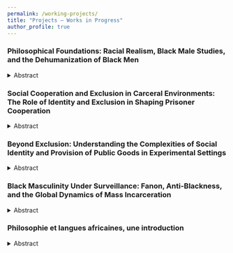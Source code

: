 ```yaml
---
permalink: /working-projects/
title: "Projects – Works in Progress"
author_profile: true
---
```



### Philosophical Foundations: Racial Realism, Black Male Studies, and the Dehumanization of Black Men

<details>
<summary>Abstract</summary>

This chapter examines the philosophical foundations of Black Male Studies, as developed by Tommy Curry, and its relevance to understanding the dehumanization and marginalization of Black men, particularly within carceral settings. Curry’s work emphasizes the unique vulnerabilities faced by Black men due to their historical and social exclusion from dominant gender and race theories. Critiquing mainstream feminist and racial frameworks, Curry highlights the brutal realities Black men endure, including systemic violence, poverty, sexual exploitation, and exclusion from socio-political structures. Building on racial realism, particularly as articulated by Derrick Bell, the chapter explores how Black men have been historically constructed as threats—physically, economically, and sexually—resulting in their heightened dehumanization in prison systems. Curry’s analysis of the sexualized fear and desire surrounding the Black male body, including the construction of the Black Male Rapist trope, offers a critical lens to understand the homoeroticization of Black male flesh and its violent consequences, such as assault and death.  

Frantz Fanon’s foundational concepts, including the phobogenic object and the psychological effects of colonization, complement Curry’s work by exploring how colonial frameworks perpetuate the fear and alienation of Black male bodies. These insights illuminate the intersection of racialized masculinity, systemic oppression, and the carceral environment, where Black men’s identities are shaped by simultaneous fear and desire.  

Norman Ajari’s contributions further enrich the chapter’s analysis by addressing the existential dimensions of Black male suffering. Ajari’s exploration of the “racial unconscious” within Western philosophy situates Black men in an existential liminality between life and death, highlighting how dehumanization transcends physical violence to affect their very being. His reflections on Black radical pessimism, particularly as developed in Noirceur (2022), reveal how the carceral system perpetuates historical anti-Blackness, reinforcing the conditions that render Black men perpetual outsiders.  

Together, the works of Curry, Fanon, and Ajari provide a comprehensive philosophical framework for understanding the structural, psychological, and existential dimensions of Black male dehumanization. This chapter situates these critical perspectives within carceral systems, offering a nuanced analysis of the profound challenges faced by Black male prisoners under systemic oppression. 

</details>

### Social Cooperation and Exclusion in Carceral Environments: The Role of Identity and Exclusion in Shaping Prisoner Cooperation

<details>
<summary>Abstract</summary>

This research project explores the dynamics of social exclusion and social identity within carceral settings, building on preliminary findings from my Master’s thesis. Those findings demonstrated that social exclusion tends to reduce cooperative behaviors in public goods games but that this effect can be mitigated by strong group identification and an internal locus of control. The project seeks to examine how these psychological mechanisms influence cooperative behaviors in prisons, an environment where cooperation is crucial but often difficult to sustain.

This study is situated within a broader theoretical framework drawing on key contributions from Michel Foucault, Erving Goffman, and Didier Fassin. Foucault’s Discipline and Punish conceptualizes the prison as a mechanism of social control, reflecting and reproducing broader societal power dynamics through disciplinary logics and surveillance. Goffman’s concept of the “total institution” emphasizes the psychological impact of rigid, authoritarian spaces where inmates are stripped of their identities and reduced to their institutional roles. Didier Fassin offers a complementary perspective, grounding his analysis in the subjective and emotional experiences of prisoners. His ethnographic work highlights the complex interplay of human suffering, social interactions, and the porous boundaries between carceral institutions and the outside world. Together, these frameworks inform the study’s approach to understanding how prisons operate as social microcosms that simultaneously isolate and regulate individuals.

The aim is to deepen our understanding of these processes to propose potentially innovative interventions that promote cooperation and reduce antisocial behaviors, ultimately contributing to the reintegration of inmates and the reduction of recidivism. Complementary research avenues include examining the impact of group dynamics and social identity management on prosocial behaviors within prisons, as well as the effects of social inclusion on inmate rehabilitation.

By integrating insights from social psychology, sociology, economics, and philosophy, this project contributes both theoretically and practically to the understanding of reintegration challenges in the French penitentiary system. Through its focus on the intersection of psychological and social mechanisms, it aspires to offer actionable recommendations for fostering cooperation and improving outcomes for incarcerated individuals.

</details>

### Beyond Exclusion: Understanding the Complexities of Social Identity and Provision of Public Goods in Experimental Settings

<details>
<summary>Abstract</summary>

This research explores the impact of social exclusion and social identity on cooperation through a three-stage experimental design. In the early stages, participants established their group identity on the basis of their preferences for abstract paintings. The first experimental stage involved symmetrical and asymmetrical one- shot prisoner’s dilemma (PD) games, revealing that cooperation rates were higher in the asymmetrical PD, despite the unchanged Nash equilibrium favoring defection. The concept of the “veil of ignorance” could explain this increased cooperation, by promoting empathy between participants. The second experimental stage, a public goods game, showed that prior social exclusion led to lower contributions, but that strong group identification and internal locus of control mitigated this effect, leading to some increased contributions from the socially excluded individuals. These results highlight the complexity of social exclusion and the important roles of social identity and individual characteristics in cooperative behavior. They pave the way for future field experiments, which should investigate the interaction between these factors to inform policies promoting social cohesion and prosocial behavior.

</details>

### Black Masculinity Under Surveillance: Fanon, Anti-Blackness, and the Global Dynamics of Mass Incarceration

<details>
<summary>Abstract</summary>

This paper examines mass incarceration’s disproportionate impact on Black males through a Fanonian lens, highlighting the persistence of colonial legacies in modern carceral systems. By comparing the U.S. and French prison systems, it exposes how systemic racism, racial capitalism, and the libidinal economy of anti-Blackness sustain the criminalization and dehumanization of Black men, emphasizing the need for decolonial approaches to justice.

</details>

### Philosophie et langues africaines, une introduction

<details>
<summary>Abstract</summary>

Cet essai explore les idées d'Alexis Kagamé sur la philosophie bantoue, mettant en avant son approche linguistique. Il remet en question les généralisations de Placide Tempels, soulignant l'importance du langage dans la pensée philosophique africaine. En examinant les liens entre langage et pensée, il invite à repenser les fondements de cette philosophie. L'essai aborde également les perspectives de Souleymane Bachir Diagne, qui encourage à dépasser les nationalismes ontologiques et linguistiques pour embrasser la diversité philosophique et linguistique. Ensuite, il analyse la conception du temps chez John Mbiti, montrant comment la langue et la culture influencent la perception du temps en Afrique. Enfin, l'essai conclut sur la proposition de Diagne d'"incliner sans nécessiter", soulignant l'importance de reconnaître la diversité linguistique comme une richesse et de pratiquer la traduction avec respect pour les différentes cultures et langues.

</details>
